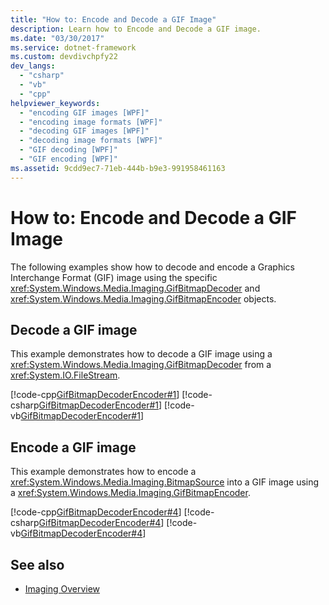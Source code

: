 ```yaml
---
title: "How to: Encode and Decode a GIF Image"
description: Learn how to Encode and Decode a GIF image.
ms.date: "03/30/2017"
ms.service: dotnet-framework
ms.custom: devdivchpfy22
dev_langs: 
  - "csharp"
  - "vb"
  - "cpp"
helpviewer_keywords: 
  - "encoding GIF images [WPF]"
  - "encoding image formats [WPF]"
  - "decoding GIF images [WPF]"
  - "decoding image formats [WPF]"
  - "GIF decoding [WPF]"
  - "GIF encoding [WPF]"
ms.assetid: 9cdd9ec7-71eb-444b-b9e3-991958461163
---
```

# How to: Encode and Decode a GIF Image

The following examples show how to decode and encode a Graphics Interchange Format (GIF) image using the specific <xref:System.Windows.Media.Imaging.GifBitmapDecoder> and <xref:System.Windows.Media.Imaging.GifBitmapEncoder> objects.

## Decode a GIF image

This example demonstrates how to decode a GIF image using a <xref:System.Windows.Media.Imaging.GifBitmapDecoder> from a <xref:System.IO.FileStream>.

[!code-cpp[GifBitmapDecoderEncoder#1](~/samples/snippets/cpp/VS_Snippets_Wpf/GifBitmapDecoderEncoder/CPP/GifEncoderDecoder.cpp#1)]
[!code-csharp[GifBitmapDecoderEncoder#1](~/samples/snippets/csharp/VS_Snippets_Wpf/GifBitmapDecoderEncoder/CSharp/GifEncoderDecoder.cs#1)]
[!code-vb[GifBitmapDecoderEncoder#1](~/samples/snippets/visualbasic/VS_Snippets_Wpf/GifBitmapDecoderEncoder/VB/GifEncoderDecoder.vb#1)]

## Encode a GIF image

This example demonstrates how to encode a <xref:System.Windows.Media.Imaging.BitmapSource> into a GIF image using a <xref:System.Windows.Media.Imaging.GifBitmapEncoder>.

[!code-cpp[GifBitmapDecoderEncoder#4](~/samples/snippets/cpp/VS_Snippets_Wpf/GifBitmapDecoderEncoder/CPP/GifEncoderDecoder.cpp#4)]
[!code-csharp[GifBitmapDecoderEncoder#4](~/samples/snippets/csharp/VS_Snippets_Wpf/GifBitmapDecoderEncoder/CSharp/GifEncoderDecoder.cs#4)]
[!code-vb[GifBitmapDecoderEncoder#4](~/samples/snippets/visualbasic/VS_Snippets_Wpf/GifBitmapDecoderEncoder/VB/GifEncoderDecoder.vb#4)]

## See also

- [Imaging Overview](imaging-overview.md)
